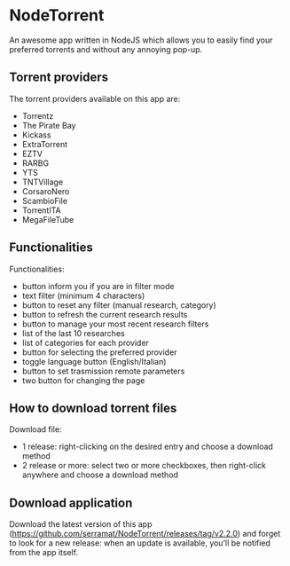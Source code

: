 # NodeTorrent

An awesome app written in NodeJS which allows you to easily find your preferred torrents and without any annoying pop-up.


## Torrent providers ##

The torrent providers available on this app are:
- Torrentz
- The Pirate Bay
- Kickass
- ExtraTorrent
- EZTV
- RARBG
- YTS
- TNTVillage
- CorsaroNero
- ScambioFile
- TorrentITA
- MegaFileTube


## Functionalities ##

Functionalities:

- button inform you if you are in filter mode
- text filter (minimum 4 characters)
- button to reset any filter (manual research, category)
- button to refresh the current research results
- button to manage your most recent research filters
- list of the last 10 researches
- list of categories for each provider
- button for selecting the preferred provider
- toggle language button (English/Italian)
- button to set trasmission remote parameters
- two button for changing the page


## How to download torrent files ##

Download file:

- 1 release: right-clicking on the desired entry and choose a download method
- 2 release or more: select two or more checkboxes, then right-click anywhere and choose a download method


## Download application ##

Download the latest version of this app (https://github.com/serramat/NodeTorrent/releases/tag/v2.2.0) and forget to look for a new release: when an update is available, you’ll be notified from the app itself.
